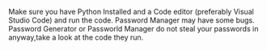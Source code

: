 Make sure you have Python Installed and a Code editor (preferably Visual Studio Code) and run the code.
Password Manager may have some bugs.
Password Generator or Passworld Manager do not steal your passwords in anyway,take a look at the code they run.
